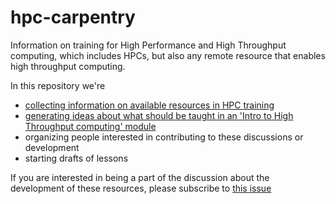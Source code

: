 # hpc-carpentry
Information on training for High Performance and High Throughput computing, which
includes HPCs, but also any remote resource that enables high throughput computing. 

In this repository we're 

- [collecting information on available resources in HPC training](https://github.com/datacarpentry/hpc-carpentry/wiki/Training-Resources)
- [generating ideas about what should be taught in an 'Intro to High Throughput computing' module](what-to-teach.md)
- organizing people interested in contributing to these discussions or development
- starting drafts of lessons 

If you are interested in being a part of the discussion about the development
of these resources, please subscribe to [this issue](https://github.com/datacarpentry/hpc-carpentry/issues/3)
